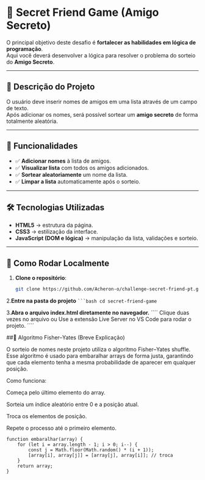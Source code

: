 # 🎁 Secret Friend Game (Amigo Secreto)

O principal objetivo deste desafio é **fortalecer as habilidades em lógica de programação**.  
Aqui você deverá desenvolver a lógica para resolver o problema do sorteio do **Amigo Secreto**.

---

## 🧩 Descrição do Projeto
O usuário deve inserir nomes de amigos em uma lista através de um campo de texto.  
Após adicionar os nomes, será possível sortear um **amigo secreto** de forma totalmente aleatória.

---

## 🎯 Funcionalidades
- ✅ **Adicionar nomes** à lista de amigos.  
- ✅ **Visualizar lista** com todos os amigos adicionados.  
- ✅ **Sortear aleatoriamente** um nome da lista.    
- ✅ **Limpar a lista** automaticamente após o sorteio.  

---

## 🛠️ Tecnologias Utilizadas
- **HTML5** → estrutura da página.  
- **CSS3** → estilização da interface.  
- **JavaScript (DOM e lógica)** → manipulação da lista, validações e sorteio.  

---

## 🚀 Como Rodar Localmente

1. **Clone o repositório**:
   ```bash
   git clone https://github.com/Acheron-o/challenge-secret-friend-pt.git
2.**Entre na pasta do projeto**
```` ```bash cd secret-friend-game ````

3.**Abra o arquivo index.html diretamente no navegador.**
´´´´
Clique duas vezes no arquivo
ou
Use a extensão Live Server no VS Code para rodar o projeto.
´´´´

##🎲 Algoritmo Fisher–Yates (Breve Explicação)

O sorteio de nomes neste projeto utiliza o algoritmo Fisher–Yates shuffle.
Esse algoritmo é usado para embaralhar arrays de forma justa, garantindo que cada elemento tenha a mesma probabilidade de aparecer em qualquer posição.

Como funciona:

Começa pelo último elemento do array.

Sorteia um índice aleatório entre 0 e a posição atual.

Troca os elementos de posição.

Repete o processo até o primeiro elemento.
````
function embaralhar(array) {
    for (let i = array.length - 1; i > 0; i--) {
        const j = Math.floor(Math.random() * (i + 1));
        [array[i], array[j]] = [array[j], array[i]]; // troca
    }
    return array;
}
 ````



